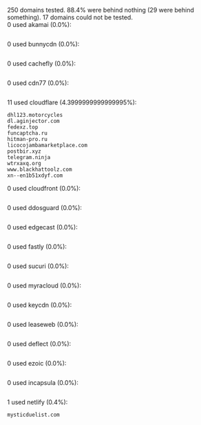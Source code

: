 250 domains tested. 88.4% were behind nothing (29 were behind something). 17 domains could not be tested.<br>
0 used akamai (0.0%):
```

```

0 used bunnycdn (0.0%):
```

```

0 used cachefly (0.0%):
```

```

0 used cdn77 (0.0%):
```

```

11 used cloudflare (4.3999999999999995%):
```
dhl123.motorcycles
dl.aginjector.com
fedexz.top
funcaptcha.ru
hitman-pro.ru
licocojambamarketplace.com
postbir.xyz
telegram.ninja
wtrxaxq.org
www.blackhattoolz.com
xn--en1b51xdyf.com
```

0 used cloudfront (0.0%):
```

```

0 used ddosguard (0.0%):
```

```

0 used edgecast (0.0%):
```

```

0 used fastly (0.0%):
```

```

0 used sucuri (0.0%):
```

```

0 used myracloud (0.0%):
```

```

0 used keycdn (0.0%):
```

```

0 used leaseweb (0.0%):
```

```

0 used deflect (0.0%):
```

```

0 used ezoic (0.0%):
```

```

0 used incapsula (0.0%):
```

```

1 used netlify (0.4%):
```
mysticduelist.com
```
